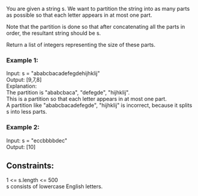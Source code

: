 You are given a string s. We want to partition the string into as many parts as possible so that each letter appears in at most one part.  

Note that the partition is done so that after concatenating all the parts in order, the resultant string should be s.  

Return a list of integers representing the size of these parts.  

 

### Example 1:  

Input: s = "ababcbacadefegdehijhklij"  
Output: [9,7,8]  
Explanation:  
The partition is "ababcbaca", "defegde", "hijhklij".  
This is a partition so that each letter appears in at most one part.  
A partition like "ababcbacadefegde", "hijhklij" is incorrect, because it splits s into less parts.  
### Example 2:  

Input: s = "eccbbbbdec"   
Output: [10]  
 

## Constraints:  

1 <= s.length <= 500  
s consists of lowercase English letters.  
